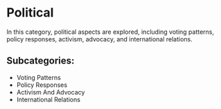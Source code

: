 # Political

In this category, political aspects are explored, including voting patterns, policy responses, activism, advocacy, and international relations.

## Subcategories:
- Voting Patterns
- Policy Responses
- Activism And Advocacy
- International Relations
